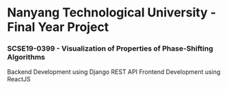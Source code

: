 # Nanyang Technological University - Final Year Project
### SCSE19-0399 - Visualization of Properties of Phase-Shifting Algorithms

Backend Development using Django REST API
Frontend Development using ReactJS
